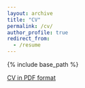 ```yaml
---
layout: archive
title: "CV"
permalink: /cv/
author_profile: true
redirect_from:
  - /resume
---
```


{% include base_path %}

[CV in PDF format](./../files/MorokotSakal-CV.pdf)
